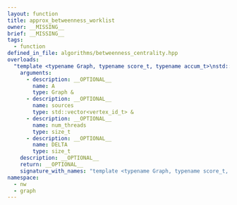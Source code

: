 ```yaml
---
layout: function
title: approx_betweenness_worklist
owner: __MISSING__
brief: __MISSING__
tags:
  - function
defined_in_file: algorithms/betweenness_centrality.hpp
overloads:
  "template <typename Graph, typename score_t, typename accum_t>\nstd::vector<score_t> approx_betweenness_worklist(Graph &, std::vector<vertex_id_t> &, size_t, size_t)":
    arguments:
      - description: __OPTIONAL__
        name: A
        type: Graph &
      - description: __OPTIONAL__
        name: sources
        type: std::vector<vertex_id_t> &
      - description: __OPTIONAL__
        name: num_threads
        type: size_t
      - description: __OPTIONAL__
        name: DELTA
        type: size_t
    description: __OPTIONAL__
    return: __OPTIONAL__
    signature_with_names: "template <typename Graph, typename score_t, typename accum_t>\nstd::vector<score_t> approx_betweenness_worklist(Graph & A, std::vector<vertex_id_t> & sources, size_t num_threads, size_t DELTA)"
namespace:
  - nw
  - graph
---
```

